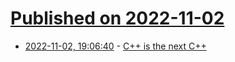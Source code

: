 # [Published on 2022-11-02](index.md)

* [2022-11-02, 19:06:40](https://lobste.rs/s/ipka0a/c_is_next_c) - [C++ is the next C++](https://www.open-std.org/jtc1/sc22/wg21/docs/papers/2022/p2657r0.html)
